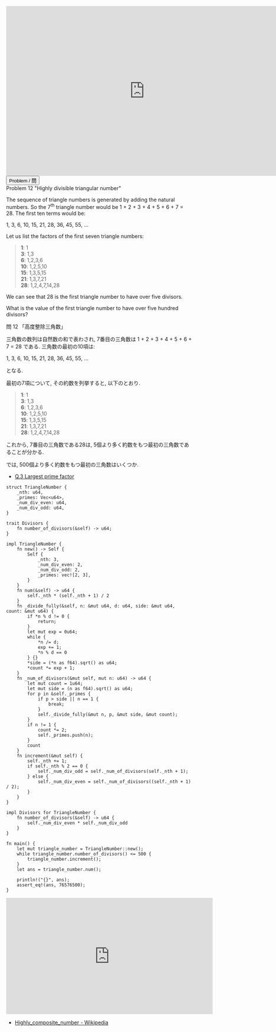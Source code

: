 <html><iframe src="https://docs.google.com/presentation/d/e/2PACX-1vTUzg1DwUVVPjMo47WhaQsHfCnvNIQ7Kkon5Bap_TWFpgsErv3FrrGagF_zJpF0G50ThPSkBoiGvq9B/embed?start=false&loop=false&delayms=60000" frameborder="0" width="750" height="460" allowfullscreen="true" mozallowfullscreen="true" webkitallowfullscreen="true"></iframe></html>

<html>
<button class="accordion" onclick="toggle('the-accordion');">Problem / 問</button>
<div id="the-accordion" class="panel w3-hide">
Problem 12 "Highly divisible triangular number"

<p>The sequence of triangle numbers is generated by adding the natural numbers. So the 7<sup>th</sup> triangle number would be 1 + 2 + 3 + 4 + 5 + 6 + 7 = 28. The first ten terms would be:</p>
<p class="center">1, 3, 6, 10, 15, 21, 28, 36, 45, 55, ...</p>
<p>Let us list the factors of the first seven triangle numbers:</p>
<blockquote class="monospace"><b> 1</b>: 1<br /><b> 3</b>: 1,3<br /><b> 6</b>: 1,2,3,6<br /><b>10</b>: 1,2,5,10<br /><b>15</b>: 1,3,5,15<br /><b>21</b>: 1,3,7,21<br /><b>28</b>: 1,2,4,7,14,28</blockquote>
<p>We can see that 28 is the first triangle number to have over five divisors.</p>
<p>What is the value of the first triangle number to have over five hundred divisors?</p>

問 12 「高度整除三角数」

三角数の数列は自然数の和で表わされ, 7番目の三角数は 1 + 2 + 3 + 4 + 5 + 6 + 7 = 28 である. 三角数の最初の10項は:

1, 3, 6, 10, 15, 21, 28, 36, 45, 55, ...

となる.

最初の7項について, その約数を列挙すると, 以下のとおり.

<blockquote class="monospace"><b> 1</b>: 1<br /><b> 3</b>: 1,3<br /><b> 6</b>: 1,2,3,6<br /><b>10</b>: 1,2,5,10<br /><b>15</b>: 1,3,5,15<br /><b>21</b>: 1,3,7,21<br /><b>28</b>: 1,2,4,7,14,28</blockquote>

これから, 7番目の三角数である28は, 5個より多く約数をもつ最初の三角数であることが分かる.

では, 500個より多く約数をもつ最初の三角数はいくつか.
</div>
</html>


- [Q.3 Largest prime factor](./e3.md)

```rust,editable
struct TriangleNumber {
    _nth: u64,
    _primes: Vec<u64>,
    _num_div_even: u64,
    _num_div_odd: u64,
}

trait Divisors {
    fn number_of_divisors(&self) -> u64;
}

impl TriangleNumber {
    fn new() -> Self {
        Self {
            _nth: 3,
            _num_div_even: 2,
            _num_div_odd: 2,
            _primes: vec![2, 3],
        }
    }
    fn num(&self) -> u64 {
        self._nth * (self._nth + 1) / 2
    }
    fn _divide_fully(&self, n: &mut u64, d: u64, side: &mut u64, count: &mut u64) {
        if *n % d != 0 {
            return;
        }
        let mut exp = 0u64;
        while {
            *n /= d;
            exp += 1;
            *n % d == 0
        } {}
        *side = (*n as f64).sqrt() as u64;
        *count *= exp + 1;
    }
    fn _num_of_divisors(&mut self, mut n: u64) -> u64 {
        let mut count = 1u64;
        let mut side = (n as f64).sqrt() as u64;
        for p in &self._primes {
            if p > side || n == 1 {
                break;
            }
            self._divide_fully(&mut n, p, &mut side, &mut count);
        }
        if n != 1 {
            count *= 2;
            self._primes.push(n);
        }
        count
    }
    fn increment(&mut self) {
        self._nth += 1;
        if self._nth % 2 == 0 {
            self._num_div_odd = self._num_of_divisors(self._nth + 1);
        } else {
            self._num_div_even = self._num_of_divisors((self._nth + 1) / 2);
        }
    }
}

impl Divisors for TriangleNumber {
    fn number_of_divisors(&self) -> u64 {
        self._num_div_even * self._num_div_odd
    }
}

fn main() {
    let mut triangle_number = TriangleNumber::new();
    while triangle_number.number_of_divisors() <= 500 {
        triangle_number.increment();
    }
    let ans = triangle_number.num();

    println!("{}", ans);
    assert_eq!(ans, 76576500);
}
```

<html><center><iframe width="560" height="315" src="https://www.youtube.com/embed/WzkW3P7HPvs" title="YouTube video player" frameborder="0" allow="accelerometer; autoplay; clipboard-write; encrypted-media; gyroscope; picture-in-picture" allowfullscreen></iframe></center></html>

- [Highly_composite_number - Wikipedia](https://en.wikipedia.org/wiki/Highly_composite_number)
